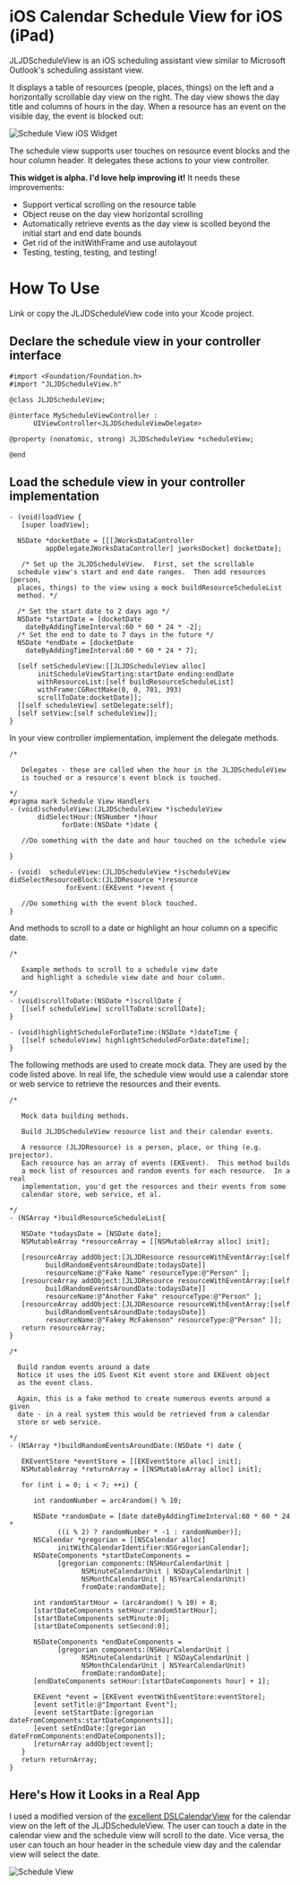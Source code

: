 iOS Calendar Schedule View for iOS (iPad)
================

JLJDScheduleView is an iOS scheduling assistant view similar to Microsoft Outlook's scheduling assistant view.

It displays a table of resources (people, places, things) on the left and a 
horizontally scrollable day view on the right.  The day view shows the day title and columns of hours in the day.
When a resource has an event on the visible day, the event is blocked out:

![Schedule View iOS Widget](https://s3.amazonaws.com/jljdavidson/JLJDScheduleView/JLJDScheduleView.png "Schedule View iOS Widget")

The schedule view supports user touches on resource event blocks and the hour column header. It delegates these
actions to your view controller.

**This widget is alpha.  I'd love help improving it!**  It needs these improvements:
* Support vertical scrolling on the resource table
* Object reuse on the day view horizontal scrolling
* Automatically retrieve events as the day view is scolled beyond the initial start and end date bounds
* Get rid of the initWithFrame and use autolayout
* Testing, testing, testing, and testing!


How To Use
================
Link or copy the JLJDScheduleView code into your Xcode project.  

Declare the schedule view in your controller interface
------------------------------------------------------

    #import <Foundation/Foundation.h>
    #import "JLJDScheduleView.h"
    
    @class JLJDScheduleView;
    
    @interface MyScheduleViewController :
          UIViewController<JLJDScheduleViewDelegate>
    
    @property (nonatomic, strong) JLJDScheduleView *scheduleView;
    
    @end


Load the schedule view in your controller implementation
--------------------------------------------------------

    - (void)loadView {
       [super loadView];
    
      NSDate *docketDate = [[[JWorksDataController
             appDelegateJWorksDataController] jworksDocket] docketDate];
    
       /* Set up the JLJDScheduleView.  First, set the scrollable 
      schedule view's start and end date ranges.  Then add resources (person,
      places, things) to the view using a mock buildResourceScheduleList 
      method. */
    
      /* Set the start date to 2 days ago */
      NSDate *startDate = [docketDate
        dateByAddingTimeInterval:60 * 60 * 24 * -2];
      /* Set the end to date to 7 days in the future */
      NSDate *endDate = [docketDate
        dateByAddingTimeInterval:60 * 60 * 24 * 7];
     
      [self setScheduleView:[[JLJDScheduleView alloc]
           initScheduleViewStarting:startDate ending:endDate
           withResourceList:[self buildResourceScheduleList]
           withFrame:CGRectMake(0, 0, 701, 393)
           scrollToDate:docketDate]];
      [[self scheduleView] setDelegate:self];
      [self setView:[self scheduleView]];
    }

In your view controller implementation, implement the delegate methods.

    /*  
    
       Delegates - these are called when the hour in the JLJDScheduleView 
       is touched or a resource's event block is touched.
    
    */
    #pragma mark Schedule View Handlers
    - (void)scheduleView:(JLJDScheduleView *)scheduleView
           didSelectHour:(NSNumber *)hour
                 forDate:(NSDate *)date {
    
       //Do something with the date and hour touched on the schedule view
    
    }
    
    - (void)  scheduleView:(JLJDScheduleView *)scheduleView
    didSelectResourceBlock:(JLJDResource *)resource
                  forEvent:(EKEvent *)event {
    
       //Do something with the event block touched.
    }

And methods to scroll to a date or highlight an hour column on a specific date.

    /* 
    
       Example methods to scroll to a schedule view date
       and highlight a schedule view date and hour column.
    
    */
    - (void)scrollToDate:(NSDate *)scrollDate {
       [[self scheduleView] scrollToDate:scrollDate];
    }
    
    - (void)highlightScheduleForDateTime:(NSDate *)dateTime {
       [[self scheduleView] highlightScheduledForDate:dateTime];
    }
    

The following methods are used to create mock data.  They are used by the code listed above.
In real life, the schedule view would use a calendar store or web service to
retrieve the resources and their events.

    /*
    
       Mock data building methods.
    
       Build JLJDScheduleView resource list and their calendar events.  
    
       A resource (JLJDResource) is a person, place, or thing (e.g. projector).  
       Each resource has an array of events (EKEvent).  This method builds 
       a mock list of resources and random events for each resource.  In a real
       implementation, you'd get the resources and their events from some 
       calendar store, web service, et al.
    
    */
    - (NSArray *)buildResourceScheduleList{
    
       NSDate *todaysDate = [NSDate date];
       NSMutableArray *resourceArray = [[NSMutableArray alloc] init];
       
       [resourceArray addObject:[JLJDResource resourceWithEventArray:[self
             buildRandomEventsAroundDate:todaysDate]]
             resourceName:@"Fake Name" resourceType:@"Person" ];
       [resourceArray addObject:[JLJDResource resourceWithEventArray:[self
             buildRandomEventsAroundDate:todaysDate]]
             resourceName:@"Another Fake" resourceType:@"Person" ];
       [resourceArray addObject:[JLJDResource resourceWithEventArray:[self
             buildRandomEventsAroundDate:todaysDate]]
             resourceName:@"Fakey McFakenson" resourceType:@"Person" ]];
       return resourceArray;
    }
    
    /*
    
      Build random events around a date 
      Notice it uses the iOS Event Kit event store and EKEvent object
      as the event class.
    
      Again, this is a fake method to create numerous events around a given
      date - in a real system this would be retrieved from a calendar
      store or web service.
    
    */
    - (NSArray *)buildRandomEventsAroundDate:(NSDate *) date {
    
       EKEventStore *eventStore = [[EKEventStore alloc] init];
       NSMutableArray *returnArray = [[NSMutableArray alloc] init];
    
       for (int i = 0; i < 7; ++i) {
    
          int randomNumber = arc4random() % 10;
    
          NSDate *randomDate = [date dateByAddingTimeInterval:60 * 60 * 24 *
                ((i % 2) ? randomNumber * -1 : randomNumber)];
          NSCalendar *gregorian = [[NSCalendar alloc]
                initWithCalendarIdentifier:NSGregorianCalendar];
          NSDateComponents *startDateComponents =
                [gregorian components:(NSHourCalendarUnit |
                      NSMinuteCalendarUnit | NSDayCalendarUnit |
                      NSMonthCalendarUnit | NSYearCalendarUnit)
                      fromDate:randomDate];
    
          int randomStartHour = (arc4random() % 10) + 8;
          [startDateComponents setHour:randomStartHour];
          [startDateComponents setMinute:0];
          [startDateComponents setSecond:0];
    
          NSDateComponents *endDateComponents =
                [gregorian components:(NSHourCalendarUnit |
                      NSMinuteCalendarUnit | NSDayCalendarUnit |
                      NSMonthCalendarUnit | NSYearCalendarUnit)
                      fromDate:randomDate];
          [endDateComponents setHour:[startDateComponents hour] + 1];
    
          EKEvent *event = [EKEvent eventWithEventStore:eventStore];
          [event setTitle:@"Important Event"];
          [event setStartDate:[gregorian dateFromComponents:startDateComponents]];
          [event setEndDate:[gregorian dateFromComponents:endDateComponents]];
          [returnArray addObject:event];
       }
       return returnArray;
    }

Here's How it Looks in a Real App
----------------------------------
I used a modified version of the [excellent DSLCalendarView](https://github.com/PeteC/DSLCalendarView) for 
the calendar view on the left of the JLJDScheduleView.  The user can touch a date in the calendar view and
the schedule view will scroll to the date.  Vice versa, the user can touch an hour header in the schedule view day and
the calendar view will select the date.

![Schedule View](https://s3.amazonaws.com/jljdavidson/JLJDScheduleView/JLJDScheduleViewInUse.png "Schedule View")
